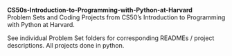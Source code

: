 **CS50s-Introduction-to-Programming-with-Python-at-Harvard**  
Problem Sets and Coding Projects from CS50’s Introduction to Programming with Python at Harvard.  
  
See individual Problem Set folders for corresponding READMEs / project descriptions. All projects done in python.
